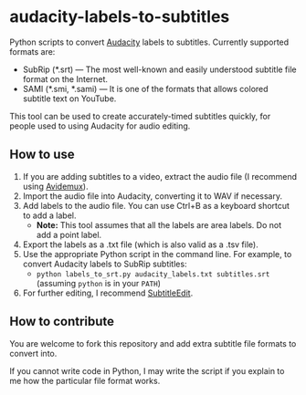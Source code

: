 # audacity-labels-to-subtitles
Python scripts to convert [Audacity](https://www.audacityteam.org/) labels to subtitles. Currently supported formats are:

* SubRip (*.srt) — The most well-known and easily understood subtitle file format on the Internet.
* SAMI (*.smi, *.sami) — It is one of the formats that allows colored subtitle text on YouTube.

This tool can be used to create accurately-timed subtitles quickly, for people used to using Audacity for audio editing.

## How to use

1. If you are adding subtitles to a video, extract the audio file (I recommend using [Avidemux](https://avidemux.org/)).
2. Import the audio file into Audacity, converting it to WAV if necessary.
3. Add labels to the audio file. You can use Ctrl+B as a keyboard shortcut to add a label.
    * **Note:** This tool assumes that all the labels are area labels. Do not add a point label.
4. Export the labels as a .txt file (which is also valid as a .tsv file).
5. Use the appropriate Python script in the command line. For example, to convert Audacity labels to SubRip subtitles:
    * `python labels_to_srt.py audacity_labels.txt subtitles.srt` (assuming `python` is in your `PATH`)
6. For further editing, I recommend [SubtitleEdit](https://www.nikse.dk/SubtitleEdit).

## How to contribute

You are welcome to fork this repository and add extra subtitle file formats to convert into.

If you cannot write code in Python, I may write the script if you explain to me how the particular file format works.